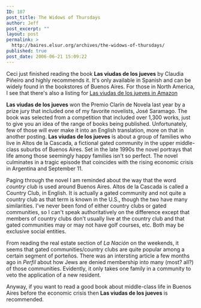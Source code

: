 ```yaml
---
ID: 187
post_title: The Widows of Thursdays
author: Jeff
post_excerpt: ""
layout: post
permalink: >
  http://baires.elsur.org/archives/the-widows-of-thursdays/
published: true
post_date: 2006-06-21 15:09:22
---
```

Ceci just finished reading the book <strong>Las viudas de los jueves</strong>  by Claudia Pi&#241;eiro and highly recommends it. It's only available in Spanish and can be widely found in the bookstores of Buenos Aires. For those in North America, I see that there's also a listing for  <a href="http://www.amazon.com/exec/obidos/redirect?link_code=as2&path=ASIN/9507827153&tag=elsur-20&camp=1789&creative=9325">Las viudas de los jueves in Amazon</a><img src="http://www.assoc-amazon.com/e/ir?t=elsur-20&l=as2&o=1&a=9507827153" width="1" height="1" border="0" alt="" style="border:none !important; margin:0px !important;" />

 
<strong>Las viudas de los jueves</strong>  won the Premio  Clarín de Novela last year by a prize jury that included one of my favorite novelists, José Saramago. The book was selected from a competition that included over 1,300 works, just to give you an idea of the range of books being published. Unfortunately, few of those will ever make it into an English translation, more on that in another posting.
<strong>
 Las viudas de los jueves</strong> is about a group of  families who live in Altos de la Cascada, a fictional gated community in  the  upper middle-class suburbs of Buenos Aires.  Set   in the late 1990s the novel portrays that life among those seemingly happy families isn't so perfect. The novel culminates in a tragic episode that coincides with the rising economic crisis in Argentina and September 11.
 
Paging through the novel I am   reminded about the way that the word <em>country club</em> is used around Buenos Aires. Altos de la Cascada is called a Country Club, in English. It is actually a gated community and not quite a country club as that term is known in the U.S., though the two have many similarities. I've never been fond of either country clubs or gated communities, so I can't   speak authoritatively on the difference except that members of country clubs don't usually live at the country club and that gated communities may or may not have golf courses, etc. Both may be exclusive social entities. 

From reading the real estate section of <em>La Nación</em> on the weekends, it seems that gated communities/country clubs are quite popular among a certain segment of porte&#241;os.  There was an intersting article a few months ago in <em>Perfil</em> about how Jews are denied membership into many (most? all?) of those communities. Evidently, it only takes one family in a community to veto the application of a new resident.  

Anyway, if you want to read a good book about  middle-class life in Buenos Aires before the economic crisis then <strong>Las viudas de los jueves</strong> is recommended.